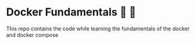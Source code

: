 # Docker Fundamentals :tada: :rocket:
This repo contains the code while learning the fundamentals of the docker and docker compose

